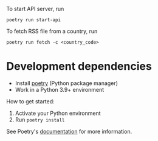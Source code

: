 To start API server, run
```
poetry run start-api
```
To fetch RSS file from a country, run
```
poetry run fetch -c <country_code>
```

# Development dependencies
- Install [poetry](https://python-poetry.org/docs/#installation) (Python package manager)
- Work in a Python 3.9+ environment

How to get started:
1. Activate your Python environment
2. Run `poetry install`

See Poetry's [documentation](https://python-poetry.org/docs/) for more information.